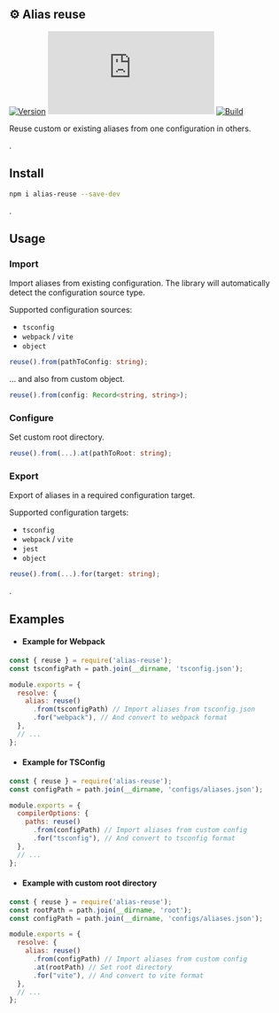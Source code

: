 ## ⚙️ Alias reuse
[![Version](https://badgen.net/npm/v/alias-reuse)](https://npmjs.com/package/alias-reuse)
[![Small size](https://img.badgesize.io/neki-dev/alias-reuse/master/src/index.js)](https://github.com/neki-dev/alias-reuse/blob/master/src/index.js)
[![Build](https://github.com/neki-dev/alias-reuse/actions/workflows/build.yml/badge.svg)](https://github.com/neki-dev/alias-reuse/actions/workflows/build.yml)

Reuse custom or existing aliases from one configuration in others.

.

## Install

```sh
npm i alias-reuse --save-dev
```

.

## Usage

### Import 
Import aliases from existing configuration.
The library will automatically detect the configuration source type.

Supported configuration sources:
* `tsconfig`
* `webpack` / `vite`
* `object`
```ts
reuse().from(pathToConfig: string);
```
... and also from custom object.
```ts
reuse().from(config: Record<string, string>);
```

### Configure
Set custom root directory.
```ts
reuse().from(...).at(pathToRoot: string);
```

### Export 
Export of aliases in a required configuration target.

Supported configuration targets:
* `tsconfig`
* `webpack` / `vite`
* `jest`
* `object`
```ts
reuse().from(...).for(target: string);
```

.

## Examples

* #### Example for Webpack

```js
const { reuse } = require('alias-reuse');
const tsconfigPath = path.join(__dirname, 'tsconfig.json');

module.exports = {
  resolve: {
    alias: reuse()
      .from(tsconfigPath) // Import aliases from tsconfig.json
      .for("webpack"), // And convert to webpack format
  },
  // ...
};
```

* #### Example for TSConfig

```js
const { reuse } = require('alias-reuse');
const configPath = path.join(__dirname, 'configs/aliases.json');

module.exports = {
  compilerOptions: {
    paths: reuse()
      .from(configPath) // Import aliases from custom config
      .for("tsconfig"), // And convert to tsconfig format
  },
  // ...
};
```

* #### Example with custom root directory

```js
const { reuse } = require('alias-reuse');
const rootPath = path.join(__dirname, 'root');
const configPath = path.join(__dirname, 'configs/aliases.json');

module.exports = {
  resolve: {
    alias: reuse()
      .from(configPath) // Import aliases from custom config
      .at(rootPath) // Set root directory
      .for("vite"), // And convert to vite format
  },
  // ...
};
```
